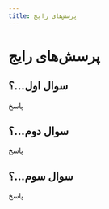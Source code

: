 ```yaml
---
title: پرسش‌های رایج
---
```


#   پرسش‌های رایج

## سوال اول...؟
پاسخ

## سوال دوم...؟
پاسخ


## سوال سوم...؟
پاسخ
